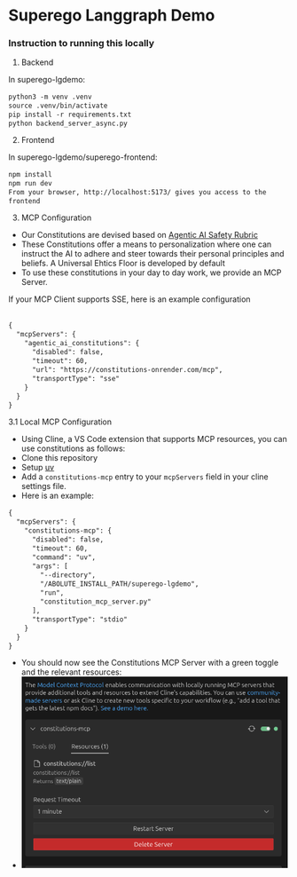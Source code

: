 # Superego Langgraph Demo

### Instruction to running this locally
1. Backend

In superego-lgdemo:

```
python3 -m venv .venv
source .venv/bin/activate
pip install -r requirements.txt
python backend_server_async.py
```

2. Frontend

In superego-lgdemo/superego-frontend:

```
npm install
npm run dev
From your browser, http://localhost:5173/ gives you access to the frontend
```

3. MCP Configuration

- Our Constitutions are devised based on [Agentic AI Safety Rubric](https://www.nellwatson.com/agentic)
- These Constitutions offer a means to personalization where one can instruct the AI to adhere and steer towards their personal principles and beliefs. A Universal Ehtics Floor is developed by default
- To use these constitutions in your day to day work, we provide an MCP Server. 

If your MCP Client supports SSE, here is an example configuration
```

{
  "mcpServers": {
    "agentic_ai_constitutions": {
      "disabled": false,
      "timeout": 60,
      "url": "https://constitutions-onrender.com/mcp",
      "transportType": "sse"
    }
  }
}
```

3.1 Local MCP Configuration
- Using Cline, a VS Code extension that supports MCP resources, you can use constitutions as follows:
- Clone this repository
- Setup [uv](https://docs.astral.sh/uv/getting-started/installation/)
- Add a `constitutions-mcp` entry to your `mcpServers` field in your cline settings file.
- Here is an example:
```
{
  "mcpServers": {
    "constitutions-mcp": {
      "disabled": false,
      "timeout": 60,
      "command": "uv",
      "args": [
        "--directory",
        "/ABOLUTE_INSTALL_PATH/superego-lgdemo",
        "run",
        "constitution_mcp_server.py"
      ],
      "transportType": "stdio"
    }
  }
}

```
- You should now see the Constitutions MCP Server with a green toggle and the relevant resources:
- ![Cline Constitutions Setup](docs/static/cline_constitutions_setup.png)